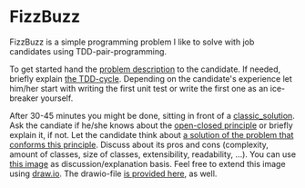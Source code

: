 # FizzBuzz
FizzBuzz is a simple programming problem I like to solve with job candidates using TDD-pair-programming. 

To get started hand the [problem description](fizzbuzz.txt) to the candidate. If needed, briefly explain [the TDD-cycle](https://i2.wp.com/www.funkysi1701.com/wp-content/uploads/2017/03/tdd_flow.gif?resize=287%2C300&ssl=1). Depending on the candidate's experience let him/her start with writing the first unit test or write the first one as an ice-breaker yourself.

After 30-45 minutes you might be done, sitting in front of a [classic_solution](classic_solution). Ask the candiate if he/she knows about the [open-closed principle](https://en.wikipedia.org/wiki/Open–closed_principle) or briefly explain it, if not. Let the candidate think about [a solution of the problem that conforms this principle](open_closed_solution). Discuss about its pros and cons (complexity, amount of classes, size of classes, extensibility, readability, ...). You can use [this image](open_closed_solution/fizzbuzz_open_closed.PNG) as discussion/explanation basis. Feel free to extend this image using [draw.io](https://www.draw.io). The drawio-file [is provided here](open_closed_solution), as well.
